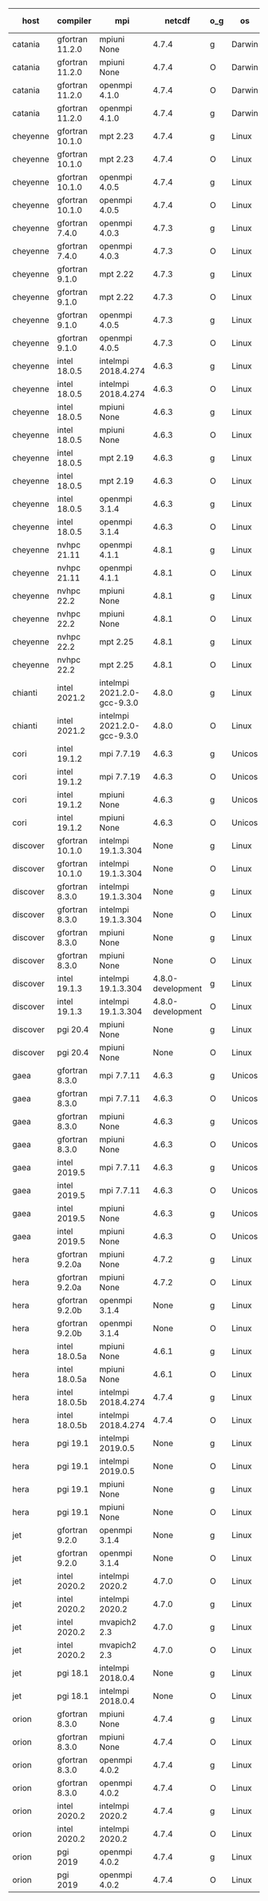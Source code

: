 

| host     | compiler                              | mpi                      | netcdf        | o_g        | os       | build       | u_pass          | u_fail          | s_pass            | s_fail            | e_pass             | e_fail             | nuopc_pass       | nuopc_fail       | artifacts link          |
|----------|---------------------------------------|--------------------------|---------------|------------|----------|-------------|-----------------|-----------------|-------------------|-------------------|--------------------|--------------------|------------------|------------------|-------------------------|
| catania | gfortran 11.2.0 | mpiuni None  | 4.7.4  | g | Darwin | PASS | 12317 | 0 | 8 | 0 | 43 | 0 | None | None | <a href="https://github.com/esmf-org/esmf-test-artifacts/tree/ac2060214fb3467f4755dadb91e379f97a9d5148/release_8.4.0/gfortran/11.2.0/g/mpiuni/None" target="_blank">ac20602</a> | 
| catania | gfortran 11.2.0 | mpiuni None  | 4.7.4  | O | Darwin | PASS | 12317 | 0 | 8 | 0 | 43 | 0 | None | None | <a href="https://github.com/esmf-org/esmf-test-artifacts/tree/ec3f68a29f5dc3605eb1e9d0d346a0b9e8b62010/release_8.4.0/gfortran/11.2.0/O/mpiuni/None" target="_blank">ec3f68a</a> | 
| catania | gfortran 11.2.0 | openmpi 4.1.0  | 4.7.4  | O | Darwin | PASS | 13864 | 9 | 49 | 0 | 80 | 0 | 52 | 0 | <a href="https://github.com/esmf-org/esmf-test-artifacts/tree/f724ec07500beafb666b00f1c6a035d16b1009a4/release_8.4.0/gfortran/11.2.0/O/openmpi/4.1.0" target="_blank">f724ec0</a> | 
| catania | gfortran 11.2.0 | openmpi 4.1.0  | 4.7.4  | g | Darwin | PASS | 13864 | 9 | 49 | 0 | 80 | 0 | 52 | 0 | <a href="https://github.com/esmf-org/esmf-test-artifacts/tree/6a3cae99b74f24065e2fbf8551057e6988311a3a/release_8.4.0/gfortran/11.2.0/g/openmpi/4.1.0" target="_blank">6a3cae9</a> | 
| cheyenne | gfortran 10.1.0 | mpt 2.23  | 4.7.4  | g | Linux | PASS | 13873 | 0 | 49 | 0 | 80 | 0 | 52 | 0 | <a href="https://github.com/esmf-org/esmf-test-artifacts/tree/86722c50b5c70a9bd9af66ed0451dbd069de54be/release_8.4.0/gfortran/10.1.0/g/mpt/2.23" target="_blank">86722c5</a> | 
| cheyenne | gfortran 10.1.0 | mpt 2.23  | 4.7.4  | O | Linux | PASS | 13873 | 0 | 49 | 0 | 80 | 0 | 52 | 0 | <a href="https://github.com/esmf-org/esmf-test-artifacts/tree/01e05074f44a5eaf62cbc1093eff1fc04b781eba/release_8.4.0/gfortran/10.1.0/O/mpt/2.23" target="_blank">01e0507</a> | 
| cheyenne | gfortran 10.1.0 | openmpi 4.0.5  | 4.7.4  | g | Linux | PASS | 13873 | 0 | 49 | 0 | 80 | 0 | 52 | 0 | <a href="https://github.com/esmf-org/esmf-test-artifacts/tree/47daf6ceed91b4a12b01309d0e6bf68507d18440/release_8.4.0/gfortran/10.1.0/g/openmpi/4.0.5" target="_blank">47daf6c</a> | 
| cheyenne | gfortran 10.1.0 | openmpi 4.0.5  | 4.7.4  | O | Linux | PASS | 13873 | 0 | 49 | 0 | 80 | 0 | 52 | 0 | <a href="https://github.com/esmf-org/esmf-test-artifacts/tree/f34e5b0ee2185ccbeca37e5b8986f7fa7eeab419/release_8.4.0/gfortran/10.1.0/O/openmpi/4.0.5" target="_blank">f34e5b0</a> | 
| cheyenne | gfortran 7.4.0 | openmpi 4.0.3  | 4.7.3  | g | Linux | PASS | 13873 | 0 | 49 | 0 | 80 | 0 | 52 | 0 | <a href="https://github.com/esmf-org/esmf-test-artifacts/tree/c431b26baebf95cce6ea013a4803d1388939b8ea/release_8.4.0/gfortran/7.4.0/g/openmpi/4.0.3" target="_blank">c431b26</a> | 
| cheyenne | gfortran 7.4.0 | openmpi 4.0.3  | 4.7.3  | O | Linux | PASS | 13873 | 0 | 49 | 0 | 80 | 0 | 52 | 0 | <a href="https://github.com/esmf-org/esmf-test-artifacts/tree/6f73486db6d4abbb1ea5e1fff12f0d5125bbcd73/release_8.4.0/gfortran/7.4.0/O/openmpi/4.0.3" target="_blank">6f73486</a> | 
| cheyenne | gfortran 9.1.0 | mpt 2.22  | 4.7.3  | g | Linux | PASS | 13873 | 0 | 49 | 0 | 80 | 0 | 52 | 0 | <a href="https://github.com/esmf-org/esmf-test-artifacts/tree/22871089468e95fc45c8e3afa1fcfc9a9e0d888a/release_8.4.0/gfortran/9.1.0/g/mpt/2.22" target="_blank">2287108</a> | 
| cheyenne | gfortran 9.1.0 | mpt 2.22  | 4.7.3  | O | Linux | PASS | 13873 | 0 | 49 | 0 | 80 | 0 | 52 | 0 | <a href="https://github.com/esmf-org/esmf-test-artifacts/tree/5403e52e45d555b54cd668d00c48628a4c549475/release_8.4.0/gfortran/9.1.0/O/mpt/2.22" target="_blank">5403e52</a> | 
| cheyenne | gfortran 9.1.0 | openmpi 4.0.5  | 4.7.3  | g | Linux | PASS | 13873 | 0 | 49 | 0 | 80 | 0 | 52 | 0 | <a href="https://github.com/esmf-org/esmf-test-artifacts/tree/52998f8a3dd1754326dbcf5a4290ca04095c9e75/release_8.4.0/gfortran/9.1.0/g/openmpi/4.0.5" target="_blank">52998f8</a> | 
| cheyenne | gfortran 9.1.0 | openmpi 4.0.5  | 4.7.3  | O | Linux | PASS | 13873 | 0 | 49 | 0 | 80 | 0 | 52 | 0 | <a href="https://github.com/esmf-org/esmf-test-artifacts/tree/3be5064a39198d1fb4b540f595e1dcf54109b911/release_8.4.0/gfortran/9.1.0/O/openmpi/4.0.5" target="_blank">3be5064</a> | 
| cheyenne | intel 18.0.5 | intelmpi 2018.4.274  | 4.6.3  | g | Linux | PASS | 13873 | 0 | 49 | 0 | 80 | 0 | 52 | 0 | <a href="https://github.com/esmf-org/esmf-test-artifacts/tree/5f8a0ed8776ff12830ade43eebf5628f07f0817b/release_8.4.0/intel/18.0.5/g/intelmpi/2018.4.274" target="_blank">5f8a0ed</a> | 
| cheyenne | intel 18.0.5 | intelmpi 2018.4.274  | 4.6.3  | O | Linux | PASS | 13873 | 0 | 49 | 0 | 80 | 0 | 52 | 0 | <a href="https://github.com/esmf-org/esmf-test-artifacts/tree/b02835c5802521e7476d7696be870bfd6b406507/release_8.4.0/intel/18.0.5/O/intelmpi/2018.4.274" target="_blank">b02835c</a> | 
| cheyenne | intel 18.0.5 | mpiuni None  | 4.6.3  | g | Linux | PASS | 12317 | 0 | 8 | 0 | 43 | 0 | None | None | <a href="https://github.com/esmf-org/esmf-test-artifacts/tree/2a3e1fac1fdb903e659679553070cc7e0abb43fd/release_8.4.0/intel/18.0.5/g/mpiuni/None" target="_blank">2a3e1fa</a> | 
| cheyenne | intel 18.0.5 | mpiuni None  | 4.6.3  | O | Linux | PASS | 12317 | 0 | 8 | 0 | 43 | 0 | None | None | <a href="https://github.com/esmf-org/esmf-test-artifacts/tree/7d5c156ddf53af11a9bbaacb3dbfe9562bd3c278/release_8.4.0/intel/18.0.5/O/mpiuni/None" target="_blank">7d5c156</a> | 
| cheyenne | intel 18.0.5 | mpt 2.19  | 4.6.3  | g | Linux | PASS | 13873 | 0 | 49 | 0 | 80 | 0 | 52 | 0 | <a href="https://github.com/esmf-org/esmf-test-artifacts/tree/a723d5901c894fbf356de9b2f2198154b9ac7bb0/release_8.4.0/intel/18.0.5/g/mpt/2.19" target="_blank">a723d59</a> | 
| cheyenne | intel 18.0.5 | mpt 2.19  | 4.6.3  | O | Linux | PASS | 13873 | 0 | 49 | 0 | 80 | 0 | 52 | 0 | <a href="https://github.com/esmf-org/esmf-test-artifacts/tree/313062926b502cdf715f67cb2b001f886f7d93ad/release_8.4.0/intel/18.0.5/O/mpt/2.19" target="_blank">3130629</a> | 
| cheyenne | intel 18.0.5 | openmpi 3.1.4  | 4.6.3  | g | Linux | PASS | 13873 | 0 | 49 | 0 | 80 | 0 | 52 | 0 | <a href="https://github.com/esmf-org/esmf-test-artifacts/tree/51cdd1592c88f95a9a8c9a80ad4297c3c7dfd46d/release_8.4.0/intel/18.0.5/g/openmpi/3.1.4" target="_blank">51cdd15</a> | 
| cheyenne | intel 18.0.5 | openmpi 3.1.4  | 4.6.3  | O | Linux | PASS | 13873 | 0 | 49 | 0 | 80 | 0 | 52 | 0 | <a href="https://github.com/esmf-org/esmf-test-artifacts/tree/e24253594205dc3f312d7be24c8b66fb563eb300/release_8.4.0/intel/18.0.5/O/openmpi/3.1.4" target="_blank">e242535</a> | 
| cheyenne | nvhpc 21.11 | openmpi 4.1.1  | 4.8.1  | g | Linux | PASS | None | None | None | None | None | None | None | None | <a href="https://github.com/esmf-org/esmf-test-artifacts/tree/0730de331c9172b23247ba39f00622e178fc9014/release_8.4.0/nvhpc/21.11/g/openmpi/4.1.1" target="_blank">0730de3</a> | 
| cheyenne | nvhpc 21.11 | openmpi 4.1.1  | 4.8.1  | O | Linux | PASS | None | None | None | None | None | None | None | None | <a href="https://github.com/esmf-org/esmf-test-artifacts/tree/3f7c32000f2c705a6b13755a8df0b5616aba5106/release_8.4.0/nvhpc/21.11/O/openmpi/4.1.1" target="_blank">3f7c320</a> | 
| cheyenne | nvhpc 22.2 | mpiuni None  | 4.8.1  | g | Linux | PASS | 11680 | 637 | 4 | 4 | 40 | 3 | None | None | <a href="https://github.com/esmf-org/esmf-test-artifacts/tree/986fcdd2a74e0f3f8f5f39158a22e54f4cf5decb/release_8.4.0/nvhpc/22.2/g/mpiuni/None" target="_blank">986fcdd</a> | 
| cheyenne | nvhpc 22.2 | mpiuni None  | 4.8.1  | O | Linux | PASS | 12315 | 2 | 8 | 0 | 43 | 0 | None | None | <a href="https://github.com/esmf-org/esmf-test-artifacts/tree/01f98438c1e8b5c3c38bbdc1f01020b5ea2a91ad/release_8.4.0/nvhpc/22.2/O/mpiuni/None" target="_blank">01f9843</a> | 
| cheyenne | nvhpc 22.2 | mpt 2.25  | 4.8.1  | g | Linux | PASS | None | None | None | None | None | None | None | None | <a href="https://github.com/esmf-org/esmf-test-artifacts/tree/0f34495924a4ccd83887e441a2681d71a2c46b7d/release_8.4.0/nvhpc/22.2/g/mpt/2.25" target="_blank">0f34495</a> | 
| cheyenne | nvhpc 22.2 | mpt 2.25  | 4.8.1  | O | Linux | PASS | None | None | None | None | None | None | None | None | <a href="https://github.com/esmf-org/esmf-test-artifacts/tree/7022c4d64f705999e52cf47e0574b7df7bbdbd93/release_8.4.0/nvhpc/22.2/O/mpt/2.25" target="_blank">7022c4d</a> | 
| chianti | intel 2021.2 | intelmpi 2021.2.0-gcc-9.3.0  | 4.8.0  | g | Linux | PASS | 13873 | 0 | 49 | 0 | 80 | 0 | 52 | 0 | <a href="https://github.com/esmf-org/esmf-test-artifacts/tree/8c839f21ebe5d8ba397db8843777a1fd1804f5e4/release_8.4.0/intel/2021.2/g/intelmpi/2021.2.0-gcc-9.3.0" target="_blank">8c839f2</a> | 
| chianti | intel 2021.2 | intelmpi 2021.2.0-gcc-9.3.0  | 4.8.0  | O | Linux | PASS | 13873 | 0 | 49 | 0 | 80 | 0 | 52 | 0 | <a href="https://github.com/esmf-org/esmf-test-artifacts/tree/abe4409bf3b579554c1b5a5145f633607a48755c/release_8.4.0/intel/2021.2/O/intelmpi/2021.2.0-gcc-9.3.0" target="_blank">abe4409</a> | 
| cori | intel 19.1.2 | mpi 7.7.19  | 4.6.3  | g | Unicos | PASS | 13873 | 0 | 49 | 0 | 80 | 0 | 52 | 0 | <a href="https://github.com/esmf-org/esmf-test-artifacts/tree/cc1a491e41d968b4d7f846735a59ce73aca0ac29/release_8.4.0/intel/19.1.2/g/mpi/7.7.19" target="_blank">cc1a491</a> | 
| cori | intel 19.1.2 | mpi 7.7.19  | 4.6.3  | O | Unicos | FAIL | None | None | None | None | None | None | None | None | <a href="https://github.com/esmf-org/esmf-test-artifacts/tree/fa5aedd7befee7334f8dd9b41fa6dd9f3fede99a/release_8.4.0/intel/19.1.2/O/mpi/7.7.19" target="_blank">fa5aedd</a> | 
| cori | intel 19.1.2 | mpiuni None  | 4.6.3  | g | Unicos | FAIL | None | None | None | None | None | None | None | None | <a href="https://github.com/esmf-org/esmf-test-artifacts/tree/3858e6e0573b51f90732e581f236d2af850d4c6c/release_8.4.0/intel/19.1.2/g/mpiuni/None" target="_blank">3858e6e</a> | 
| cori | intel 19.1.2 | mpiuni None  | 4.6.3  | O | Unicos | FAIL | None | None | None | None | None | None | None | None | <a href="https://github.com/esmf-org/esmf-test-artifacts/tree/f86b5a29e909c76c6b26ccfbf78c49d03ad15245/release_8.4.0/intel/19.1.2/O/mpiuni/None" target="_blank">f86b5a2</a> | 
| discover | gfortran 10.1.0 | intelmpi 19.1.3.304  | None  | g | Linux | PASS | 13858 | 15 | 49 | 0 | 80 | 0 | 52 | 0 | <a href="https://github.com/esmf-org/esmf-test-artifacts/tree/5c6ef6050f643d6cfc99fbcf0348ab8ac17da825/release_8.4.0/gfortran/10.1.0/g/intelmpi/19.1.3.304" target="_blank">5c6ef60</a> | 
| discover | gfortran 10.1.0 | intelmpi 19.1.3.304  | None  | O | Linux | PASS | 13858 | 15 | 49 | 0 | 80 | 0 | 52 | 0 | <a href="https://github.com/esmf-org/esmf-test-artifacts/tree/daf731397f4c1daf5120055cfb80e2daa06d2519/release_8.4.0/gfortran/10.1.0/O/intelmpi/19.1.3.304" target="_blank">daf7313</a> | 
| discover | gfortran 8.3.0 | intelmpi 19.1.3.304  | None  | g | Linux | PASS | 13858 | 15 | 49 | 0 | 80 | 0 | 52 | 0 | <a href="https://github.com/esmf-org/esmf-test-artifacts/tree/376cefe7c6e1ade13aa2f04bea3452b713092068/release_8.4.0/gfortran/8.3.0/g/intelmpi/19.1.3.304" target="_blank">376cefe</a> | 
| discover | gfortran 8.3.0 | intelmpi 19.1.3.304  | None  | O | Linux | PASS | 13858 | 15 | 49 | 0 | 80 | 0 | 52 | 0 | <a href="https://github.com/esmf-org/esmf-test-artifacts/tree/4ee85240c57c08c5175f5935ae94db266fb09c10/release_8.4.0/gfortran/8.3.0/O/intelmpi/19.1.3.304" target="_blank">4ee8524</a> | 
| discover | gfortran 8.3.0 | mpiuni None  | None  | g | Linux | PASS | 12317 | 0 | 8 | 0 | 43 | 0 | None | None | <a href="https://github.com/esmf-org/esmf-test-artifacts/tree/e3a390af4c108cf9b45ed5f303dfe6872ad474d6/release_8.4.0/gfortran/8.3.0/g/mpiuni/None" target="_blank">e3a390a</a> | 
| discover | gfortran 8.3.0 | mpiuni None  | None  | O | Linux | PASS | 12317 | 0 | 8 | 0 | 43 | 0 | None | None | <a href="https://github.com/esmf-org/esmf-test-artifacts/tree/46c5db0d9125bc98c48ae61fa7453d3c5da095a7/release_8.4.0/gfortran/8.3.0/O/mpiuni/None" target="_blank">46c5db0</a> | 
| discover | intel 19.1.3 | intelmpi 19.1.3.304  | 4.8.0-development  | g | Linux | PASS | 13873 | 0 | 49 | 0 | 80 | 0 | 52 | 0 | <a href="https://github.com/esmf-org/esmf-test-artifacts/tree/18234e9a640ef574b5dcc871ca8d26bf1a8435b3/release_8.4.0/intel/19.1.3/g/intelmpi/19.1.3.304" target="_blank">18234e9</a> | 
| discover | intel 19.1.3 | intelmpi 19.1.3.304  | 4.8.0-development  | O | Linux | PASS | 13873 | 0 | 49 | 0 | 80 | 0 | 52 | 0 | <a href="https://github.com/esmf-org/esmf-test-artifacts/tree/47b327a89034c41b6272754d380adce48cc3681b/release_8.4.0/intel/19.1.3/O/intelmpi/19.1.3.304" target="_blank">47b327a</a> | 
| discover | pgi 20.4 | mpiuni None  | None  | g | Linux | PASS | 11692 | 625 | 4 | 4 | 40 | 3 | None | None | <a href="https://github.com/esmf-org/esmf-test-artifacts/tree/866d403c52d9985d5bd707ea406e411a2523f567/release_8.4.0/pgi/20.4/g/mpiuni/None" target="_blank">866d403</a> | 
| discover | pgi 20.4 | mpiuni None  | None  | O | Linux | PASS | 11692 | 625 | 6 | 2 | 40 | 3 | None | None | <a href="https://github.com/esmf-org/esmf-test-artifacts/tree/c1d6d55a12c22adabbe3b78131f3dd755d449461/release_8.4.0/pgi/20.4/O/mpiuni/None" target="_blank">c1d6d55</a> | 
| gaea | gfortran 8.3.0 | mpi 7.7.11  | 4.6.3  | g | Unicos | PASS | 13872 | 1 | 49 | 0 | 80 | 0 | 47 | 5 | <a href="https://github.com/esmf-org/esmf-test-artifacts/tree/a8b9bfa388f4cacf87014c84d32368d6dde78839/release_8.4.0/gfortran/8.3.0/g/mpi/7.7.11" target="_blank">a8b9bfa</a> | 
| gaea | gfortran 8.3.0 | mpi 7.7.11  | 4.6.3  | O | Unicos | PASS | 13872 | 1 | 49 | 0 | 80 | 0 | 47 | 5 | <a href="https://github.com/esmf-org/esmf-test-artifacts/tree/2027d136c8706636b8cb9008a39d4d7c71e80d0f/release_8.4.0/gfortran/8.3.0/O/mpi/7.7.11" target="_blank">2027d13</a> | 
| gaea | gfortran 8.3.0 | mpiuni None  | 4.6.3  | g | Unicos | PASS | 12317 | 0 | 8 | 0 | 43 | 0 | None | None | <a href="https://github.com/esmf-org/esmf-test-artifacts/tree/0d9c4eb9c71d81969ad82f99be6e59feec39d540/release_8.4.0/gfortran/8.3.0/g/mpiuni/None" target="_blank">0d9c4eb</a> | 
| gaea | gfortran 8.3.0 | mpiuni None  | 4.6.3  | O | Unicos | PASS | 12317 | 0 | 8 | 0 | 43 | 0 | None | None | <a href="https://github.com/esmf-org/esmf-test-artifacts/tree/9a4f5a9622e09bee4f987a9069826cadc2fe41d7/release_8.4.0/gfortran/8.3.0/O/mpiuni/None" target="_blank">9a4f5a9</a> | 
| gaea | intel 2019.5 | mpi 7.7.11  | 4.6.3  | g | Unicos | PASS | 13858 | 15 | 49 | 0 | 80 | 0 | 47 | 5 | <a href="https://github.com/esmf-org/esmf-test-artifacts/tree/31cd2fb65b3beedbb5420f90c4164073a1437d50/release_8.4.0/intel/2019.5/g/mpi/7.7.11" target="_blank">31cd2fb</a> | 
| gaea | intel 2019.5 | mpi 7.7.11  | 4.6.3  | O | Unicos | PASS | 13858 | 15 | 49 | 0 | 80 | 0 | 47 | 5 | <a href="https://github.com/esmf-org/esmf-test-artifacts/tree/779710c6069751bac36fe5da812264406554c751/release_8.4.0/intel/2019.5/O/mpi/7.7.11" target="_blank">779710c</a> | 
| gaea | intel 2019.5 | mpiuni None  | 4.6.3  | g | Unicos | PASS | 12302 | 15 | 8 | 0 | 43 | 0 | None | None | <a href="https://github.com/esmf-org/esmf-test-artifacts/tree/4537c3440bf2b8f0246fe79eb1efdbd3bec42997/release_8.4.0/intel/2019.5/g/mpiuni/None" target="_blank">4537c34</a> | 
| gaea | intel 2019.5 | mpiuni None  | 4.6.3  | O | Unicos | PASS | 12302 | 15 | 8 | 0 | 43 | 0 | None | None | <a href="https://github.com/esmf-org/esmf-test-artifacts/tree/f7a0a236fd06e71eb20c81d9d8d23701d08ec64b/release_8.4.0/intel/2019.5/O/mpiuni/None" target="_blank">f7a0a23</a> | 
| hera | gfortran 9.2.0a | mpiuni None  | 4.7.2  | g | Linux | PASS | 12317 | 0 | 8 | 0 | 43 | 0 | None | None | <a href="https://github.com/esmf-org/esmf-test-artifacts/tree/b4b4a284adf3edcbf862d38d3f46057304b18e66/release_8.4.0/gfortran/9.2.0a/g/mpiuni/None" target="_blank">b4b4a28</a> | 
| hera | gfortran 9.2.0a | mpiuni None  | 4.7.2  | O | Linux | PASS | 12317 | 0 | 8 | 0 | 43 | 0 | None | None | <a href="https://github.com/esmf-org/esmf-test-artifacts/tree/bceb4e5730d83cacc1588df685f1348f8afaab75/release_8.4.0/gfortran/9.2.0a/O/mpiuni/None" target="_blank">bceb4e5</a> | 
| hera | gfortran 9.2.0b | openmpi 3.1.4  | None  | g | Linux | PASS | 13873 | 0 | 49 | 0 | 80 | 0 | 52 | 0 | <a href="https://github.com/esmf-org/esmf-test-artifacts/tree/61ba15d5566d715fb79c8b7331d13d8aeec268cc/release_8.4.0/gfortran/9.2.0b/g/openmpi/3.1.4" target="_blank">61ba15d</a> | 
| hera | gfortran 9.2.0b | openmpi 3.1.4  | None  | O | Linux | PASS | 13873 | 0 | 49 | 0 | 80 | 0 | 52 | 0 | <a href="https://github.com/esmf-org/esmf-test-artifacts/tree/0e48cfab0aed52f1b81fc394bd320520f346a4ae/release_8.4.0/gfortran/9.2.0b/O/openmpi/3.1.4" target="_blank">0e48cfa</a> | 
| hera | intel 18.0.5a | mpiuni None  | 4.6.1  | g | Linux | PASS | 12317 | 0 | 8 | 0 | 43 | 0 | None | None | <a href="https://github.com/esmf-org/esmf-test-artifacts/tree/a00a6f16103a67c81c5c78d3954e10806dae4676/release_8.4.0/intel/18.0.5a/g/mpiuni/None" target="_blank">a00a6f1</a> | 
| hera | intel 18.0.5a | mpiuni None  | 4.6.1  | O | Linux | PASS | 12317 | 0 | 8 | 0 | 43 | 0 | None | None | <a href="https://github.com/esmf-org/esmf-test-artifacts/tree/ed4ac0d031d5ac9b1e954b0ac7da61e8cb260078/release_8.4.0/intel/18.0.5a/O/mpiuni/None" target="_blank">ed4ac0d</a> | 
| hera | intel 18.0.5b | intelmpi 2018.4.274  | 4.7.4  | g | Linux | PASS | 13873 | 0 | 49 | 0 | 80 | 0 | 52 | 0 | <a href="https://github.com/esmf-org/esmf-test-artifacts/tree/4578ac693279eec5962c2d6907a715ca4cc4dbea/release_8.4.0/intel/18.0.5b/g/intelmpi/2018.4.274" target="_blank">4578ac6</a> | 
| hera | intel 18.0.5b | intelmpi 2018.4.274  | 4.7.4  | O | Linux | PASS | 13873 | 0 | 49 | 0 | 80 | 0 | 52 | 0 | <a href="https://github.com/esmf-org/esmf-test-artifacts/tree/4049ec424c4186cc7a353573c2b0655e9ee73862/release_8.4.0/intel/18.0.5b/O/intelmpi/2018.4.274" target="_blank">4049ec4</a> | 
| hera | pgi 19.1 | intelmpi 2019.0.5  | None  | g | Linux | PASS | 12998 | 875 | None | None | None | None | None | None | <a href="https://github.com/esmf-org/esmf-test-artifacts/tree/4d3e69a1ca0d7874312a4605ad931df45e760cb0/release_8.4.0/pgi/19.1/g/intelmpi/2019.0.5" target="_blank">4d3e69a</a> | 
| hera | pgi 19.1 | intelmpi 2019.0.5  | None  | O | Linux | PASS | 13046 | 827 | None | None | None | None | None | None | <a href="https://github.com/esmf-org/esmf-test-artifacts/tree/b32e4586c67ad63686ffd935312e0d47041faf4b/release_8.4.0/pgi/19.1/O/intelmpi/2019.0.5" target="_blank">b32e458</a> | 
| hera | pgi 19.1 | mpiuni None  | None  | g | Linux | PASS | 11692 | 625 | 4 | 4 | 40 | 3 | None | None | <a href="https://github.com/esmf-org/esmf-test-artifacts/tree/0de0952c3fd3d6d11aecf5f6f4889a2f3e68973b/release_8.4.0/pgi/19.1/g/mpiuni/None" target="_blank">0de0952</a> | 
| hera | pgi 19.1 | mpiuni None  | None  | O | Linux | PASS | 11692 | 625 | 6 | 2 | 40 | 3 | None | None | <a href="https://github.com/esmf-org/esmf-test-artifacts/tree/b64f5b3da102401f9d05db4410cc20ecc7567bf3/release_8.4.0/pgi/19.1/O/mpiuni/None" target="_blank">b64f5b3</a> | 
| jet | gfortran 9.2.0 | openmpi 3.1.4  | None  | g | Linux | PASS | 13873 | 0 | 49 | 0 | 80 | 0 | 52 | 0 | <a href="https://github.com/esmf-org/esmf-test-artifacts/tree/cd18f1b6afdbe04fd2474a06b1a1b733f7c4d9b1/release_8.4.0/gfortran/9.2.0/g/openmpi/3.1.4" target="_blank">cd18f1b</a> | 
| jet | gfortran 9.2.0 | openmpi 3.1.4  | None  | O | Linux | PASS | 13873 | 0 | 49 | 0 | 80 | 0 | 52 | 0 | <a href="https://github.com/esmf-org/esmf-test-artifacts/tree/853397e8dc9d2e9453a082fa02d313d0735d8c63/release_8.4.0/gfortran/9.2.0/O/openmpi/3.1.4" target="_blank">853397e</a> | 
| jet | intel 2020.2 | intelmpi 2020.2  | 4.7.0  | O | Linux | PASS | None | None | None | None | None | None | None | None | <a href="https://github.com/esmf-org/esmf-test-artifacts/tree/af5074fa1b7ed2c4ee3f0345b0b0a6d29042cd36/release_8.4.0/intel/2020.2/O/intelmpi/2020.2" target="_blank">af5074f</a> | 
| jet | intel 2020.2 | intelmpi 2020.2  | 4.7.0  | g | Linux | PASS | 13873 | 0 | 49 | 0 | 80 | 0 | 52 | 0 | <a href="https://github.com/esmf-org/esmf-test-artifacts/tree/565df28cffaed9037f5cf2828dcd35e72969f30b/release_8.4.0/intel/2020.2/g/intelmpi/2020.2" target="_blank">565df28</a> | 
| jet | intel 2020.2 | mvapich2 2.3  | 4.7.0  | g | Linux | FAIL | None | None | None | None | None | None | None | None | <a href="https://github.com/esmf-org/esmf-test-artifacts/tree/3443ba1e4fe7a94352738456ac2f26715514440c/release_8.4.0/intel/2020.2/g/mvapich2/2.3" target="_blank">3443ba1</a> | 
| jet | intel 2020.2 | mvapich2 2.3  | 4.7.0  | O | Linux | FAIL | None | None | None | None | None | None | None | None | <a href="https://github.com/esmf-org/esmf-test-artifacts/tree/8903814927dd2ac0bffa919b2a49e8ef24d457f8/release_8.4.0/intel/2020.2/O/mvapich2/2.3" target="_blank">8903814</a> | 
| jet | pgi 18.1 | intelmpi 2018.0.4  | None  | g | Linux | FAIL | None | None | None | None | None | None | None | None | <a href="https://github.com/esmf-org/esmf-test-artifacts/tree/44ed9692bc9e2695e5087ecfa5beb950b92ed4af/release_8.4.0/pgi/18.1/g/intelmpi/2018.0.4" target="_blank">44ed969</a> | 
| jet | pgi 18.1 | intelmpi 2018.0.4  | None  | O | Linux | FAIL | None | None | None | None | None | None | None | None | <a href="https://github.com/esmf-org/esmf-test-artifacts/tree/92b4c99769dacdb2b3aeeb14e90f9508048e5ec4/release_8.4.0/pgi/18.1/O/intelmpi/2018.0.4" target="_blank">92b4c99</a> | 
| orion | gfortran 8.3.0 | mpiuni None  | 4.7.4  | g | Linux | PASS | 12317 | 0 | 8 | 0 | 43 | 0 | None | None | <a href="https://github.com/esmf-org/esmf-test-artifacts/tree/5e0c5195247354d4b04030892c0cec7ad17b8af8/release_8.4.0/gfortran/8.3.0/g/mpiuni/None" target="_blank">5e0c519</a> | 
| orion | gfortran 8.3.0 | mpiuni None  | 4.7.4  | O | Linux | PASS | 12317 | 0 | 8 | 0 | 43 | 0 | None | None | <a href="https://github.com/esmf-org/esmf-test-artifacts/tree/eb0d683c838a08c04219b5109a0ad1a598ebdd4b/release_8.4.0/gfortran/8.3.0/O/mpiuni/None" target="_blank">eb0d683</a> | 
| orion | gfortran 8.3.0 | openmpi 4.0.2  | 4.7.4  | g | Linux | PASS | 13873 | 0 | 49 | 0 | 80 | 0 | 52 | 0 | <a href="https://github.com/esmf-org/esmf-test-artifacts/tree/523b00ae6593c8e07a715ab90b0d0e6944159786/release_8.4.0/gfortran/8.3.0/g/openmpi/4.0.2" target="_blank">523b00a</a> | 
| orion | gfortran 8.3.0 | openmpi 4.0.2  | 4.7.4  | O | Linux | PASS | 13873 | 0 | 49 | 0 | 80 | 0 | 52 | 0 | <a href="https://github.com/esmf-org/esmf-test-artifacts/tree/aa6650c10755061cc2c9c7d03828aa4217cf6c09/release_8.4.0/gfortran/8.3.0/O/openmpi/4.0.2" target="_blank">aa6650c</a> | 
| orion | intel 2020.2 | intelmpi 2020.2  | 4.7.4  | g | Linux | PASS | 13873 | 0 | 49 | 0 | 80 | 0 | 52 | 0 | <a href="https://github.com/esmf-org/esmf-test-artifacts/tree/8d2afa0a142f0a0d9ce5bdd01b22c0db2cb1f674/release_8.4.0/intel/2020.2/g/intelmpi/2020.2" target="_blank">8d2afa0</a> | 
| orion | intel 2020.2 | intelmpi 2020.2  | 4.7.4  | O | Linux | PASS | 13873 | 0 | 49 | 0 | 80 | 0 | 52 | 0 | <a href="https://github.com/esmf-org/esmf-test-artifacts/tree/13c36da3c6e809ab4ce189f248e4f0db94cd2ef9/release_8.4.0/intel/2020.2/O/intelmpi/2020.2" target="_blank">13c36da</a> | 
| orion | pgi 2019 | openmpi 4.0.2  | 4.7.4  | g | Linux | PASS | 12980 | 893 | 35 | 14 | 66 | 14 | 10 | 42 | <a href="https://github.com/esmf-org/esmf-test-artifacts/tree/9a951ca77f56e031565898c91f11aebc314ee671/release_8.4.0/pgi/2019/g/openmpi/4.0.2" target="_blank">9a951ca</a> | 
| orion | pgi 2019 | openmpi 4.0.2  | 4.7.4  | O | Linux | PASS | 13028 | 845 | 37 | 12 | 68 | 12 | 10 | 42 | <a href="https://github.com/esmf-org/esmf-test-artifacts/tree/64e107135e245657ffc903a7312bb786e8c519ed/release_8.4.0/pgi/2019/O/openmpi/4.0.2" target="_blank">64e1071</a> | 
